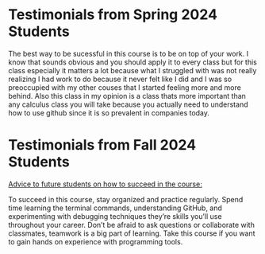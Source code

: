 # Testimonials from Spring 2024 Students

The best way to be sucessful in this course is to be on top of your work. I know that sounds obvious and you should apply it to every class but for this class especially it matters a lot because what I struggled with was not really realizing I had work to do because it never felt like I did and I was so preoccupied with my other couses that I started feeling more and more behind. 
Also this class in my opinion is a class thats more important than any calculus class you will take because you actually need to understand how to use github since it is so prevalent in companies today. 

# Testimonials from Fall 2024 Students

[Advice to future students on how to succeed in the course:](https://github.com/compsys-progtools/spring2024/blob/main/resources/testimonials.md) 

To succeed in this course, stay organized and practice regularly. Spend time learning the terminal commands, understanding GitHub, and experimenting with debugging techniques they’re skills you’ll use throughout your career. Don’t be afraid to ask questions or collaborate with classmates, teamwork is a big part of learning. Take this course if you want to gain hands on experience with programming tools. 
